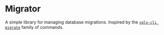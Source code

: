 # Migrator

A simple library for managing database migrations. Inspired by the [`sqlx-cli migrate`][sqlx] family of commands.

[sqlx]: https://github.com/launchbadge/sqlx/blob/main/sqlx-cli/src/migrate.rs
